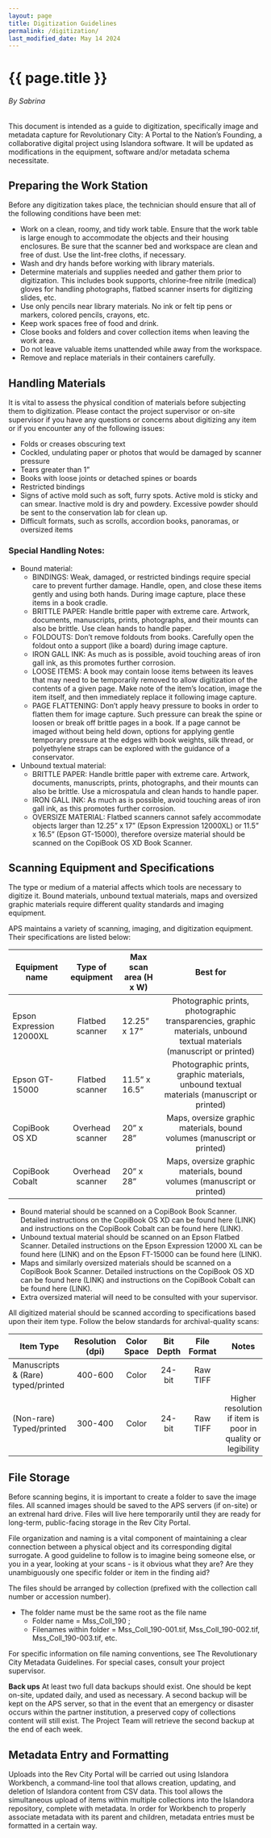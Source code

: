 ```yaml
---
layout: page
title: Digitization Guidelines
permalink: /digitization/
last_modified_date: May 14 2024
---
```


# {{ page.title }}
###### By Sabrina

This document is intended as a guide to digitization, specifically image and metadata capture for Revolutionary City: A Portal to the Nation’s Founding, a collaborative digital project using Islandora software. It will be updated as modifications in the equipment, software and/or metadata schema necessitate.

## **Preparing the Work Station**  
Before any digitization takes place, the technician should ensure that all of the following conditions have been met:
* Work on a clean, roomy, and tidy work table. Ensure that the work table is large enough to accommodate the objects and their housing enclosures.
Be sure that the scanner bed and workspace are clean and free of dust. Use the lint-free cloths, if necessary.
* Wash and dry hands before working with library materials.
* Determine materials and supplies needed and gather them prior to digitization. This includes book supports, chlorine-free nitrile (medical) gloves for handling photographs, flatbed scanner inserts for digitizing slides, etc.
* Use only pencils near library materials. No ink or felt tip pens or markers, colored pencils, crayons, etc.
* Keep work spaces free of food and drink.
* Close books and folders and cover collection items when leaving the work area.
* Do not leave valuable items unattended while away from the workspace.
* Remove and replace materials in their containers carefully.

## **Handling Materials**
It is vital to assess the physical condition of materials before subjecting them to digitization. Please contact the project supervisor or on-site supervisor if you have any questions or concerns about digitizing any item or if you encounter any of the following issues:
* Folds or creases obscuring text
* Cockled, undulating paper or photos that would be damaged by scanner pressure
* Tears greater than 1”
* Books with loose joints or detached spines or boards
* Restricted bindings
* Signs of active mold such as soft, furry spots. Active mold is sticky and can smear. Inactive mold is dry and powdery. Excessive powder should be sent to the conservation lab for clean up.
* Difficult formats, such as scrolls, accordion books, panoramas, or oversized items

### **Special Handling Notes**:
* Bound material:
  * BINDINGS: Weak, damaged, or restricted bindings require special care to prevent further damage. Handle, open, and close these items gently and using both hands. During image capture, place these items in a book cradle.
  * BRITTLE PAPER: Handle brittle paper with extreme care. Artwork, documents, manuscripts, prints, photographs, and their mounts can also be brittle. Use clean hands to handle paper.
  * FOLDOUTS: Don’t remove foldouts from books. Carefully open the foldout onto a support (like a board) during image capture.
  * IRON GALL INK: As much as is possible, avoid touching areas of iron gall ink, as this promotes further corrosion.
  * LOOSE ITEMS: A book may contain loose items between its leaves that may need to be temporarily removed to allow digitization of the contents of a given page. Make note of the item’s location, image the item itself, and then immediately replace it following image capture.
  * PAGE FLATTENING: Don’t apply heavy pressure to books in order to flatten them for image capture.  Such pressure can break the spine or loosen or break off brittle pages in a book. If a page cannot be imaged without being held down, options for applying gentle temporary pressure at the edges with book weights, silk thread, or polyethylene straps can be explored with the guidance of a conservator.
* Unbound textual material:
  *  BRITTLE PAPER: Handle brittle paper with extreme care. Artwork, documents, manuscripts, prints, photographs, and their mounts can also be brittle. Use a microspatula and clean hands to handle paper.
  *  IRON GALL INK: As much as is possible, avoid touching areas of iron gall ink, as this promotes further corrosion.
  *  OVERSIZE MATERIAL: Flatbed scanners cannot safely accommodate objects larger than 12.25” x 17” (Epson Expression 12000XL) or 11.5” x 16.5” (Epson GT-15000), therefore oversize material should be scanned on the CopiBook OS XD Book Scanner.

## **Scanning Equipment and Specifications**
The type or medium of a material affects which tools are necessary to digitize it. Bound materials, unbound textual materials, maps and oversized graphic materials require different quality standards and imaging equipment.

APS maintains a variety of scanning, imaging, and digitization equipment. Their specifications are listed below:

Equipment name | Type of equipment | Max scan area (H x W) | Best for 
--- | :---: | --- | :---:
Epson Expression 12000XL | Flatbed scanner | 12.25” x 17” | Photographic prints, photographic transparencies, graphic materials, unbound textual materials (manuscript or printed) 
Epson GT-15000 | Flatbed scanner | 11.5” x 16.5” | Photographic prints, graphic materials, unbound textual materials (manuscript or printed)
CopiBook OS XD | Overhead scanner | 20” x 28” | Maps, oversize graphic materials, bound volumes (manuscript or printed) 
CopiBook Cobalt | Overhead scanner | 20” x 28” | Maps, oversize graphic materials, bound volumes (manuscript or printed) 

*  Bound material should be scanned on a CopiBook Book Scanner. Detailed instructions on the CopiBook OS XD can be found here (LINK) and instructions on the CopiBook Cobalt can be found here (LINK).
*  Unbound textual material should be scanned on an Epson Flatbed Scanner. Detailed instructions on the Epson Expression 12000 XL can be found here (LINK) and on the Epson FT-15000 can be found here (LINK).
*  Maps and similarly oversized materials should be scanned on a CopiBook Book Scanner. Detailed instructions on the CopiBook OS XD can be found here (LINK) and instructions on the CopiBook Cobalt can be found here (LINK).
*  Extra oversized material will need to be consulted with your supervisor.


All digitized material should be scanned according to specifications based upon their item type. Follow the below standards for archival-quality scans:

Item Type | Resolution (dpi) | Color Space | Bit Depth | File Format | Notes
--- | :---: | :---: | :---: | :---: | :---:
Manuscripts & (Rare) typed/printed | 400-600 | Color | 24-bit | Raw TIFF |
(Non-rare) Typed/printed | 300-400 | Color | 24-bit | Raw TIFF | Higher resolution if item is poor in quality or legibility


## **File Storage**
Before scanning begins, it is important to create a folder to save the image files. All scanned images should be saved to the APS servers (if on-site) or an extrenal hard drive. Files will live here temporarily until they are ready for long-term, public-facing storage in the Rev City Portal. 

File organization and naming is a vital component of maintaining a clear connection between a physical object and its corresponding digital surrogate. A good guideline to follow is to imagine being someone else, or you in a year, looking at your scans - is it obvious what they are? Are they unambiguously one specific folder or item in the finding aid?

The files should be arranged by collection (prefixed with the collection call number or accession number).
* The folder name must be the same root as the file name
  *  Folder name = Mss_Coll_190 ;
  *  Filenames within folder = Mss_Coll_190-001.tif, Mss_Coll_190-002.tif, Mss_Coll_190-003.tif, etc.

For specific information on file naming conventions, see The Revolutionary City Metadata Guidelines. For special cases, consult your project supervisor.

**Back ups**
At least two full data backups should exist. One should be kept on-site, updated daily, and used as necessary. A second backup will be kept on the APS server, so that in the event that an emergency or disaster occurs within the partner institution, a preserved copy of collections content will still exist. The Project Team will retrieve the second backup at the end of each week.

## **Metadata Entry and Formatting**
Uploads into the Rev City Portal will be carried out using Islandora Workbench, a command-line tool that allows creation, updating, and deletion of Islandora content from CSV data. This tool allows the simultaneous upload of items within multiple collections into the Islandora repository, complete with metadata. In order for Workbench to properly associate metadata with its parent and children, metadata entries must be formatted in a certain way. 


